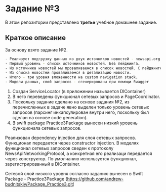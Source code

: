 # Задание №3
  
В этом репозитории представлено **третье** учебное домашнее задание.

## Краткое описание

За основу взято задание №2.

````bash
- Реализует подгрузку данных из двух источников новостей - newsapi.org и thenewsapi.com
- Первый уровень - список источников новостей. Без пейджинга.
- Из источника новостей мы проваливаемся в список новостей. С пейджингом.
- Из списка новостей проваливаемся в детализацию новости.
- Итого - три уровня вложенности на custom navigation stack.
- Модели данных, слой запросов - сгенерированы при помощи Swagger
````

1. Создан ServiceLocator (в приложении называется DIContainer)
2. В него переведены функционал сетевых запросов и PageCoordinator.
3. Поскольку задание сделано на основе задания №2, из перечисленных в задаче явно выделен только уровень сетевых запросов (парсинг инкапсулирован внутри него, поскольку был сделан на основе code generation).
4. В swift package Practice3Package вынесен низкий уровень функционала сетевых запросов.



Реализован dependency injection для слоя сетевых запросов. Функционал передается через constructor injection. В моделях функционал сетевых запросов сведен к протоколу NewsApiNetworkingProtocol, а конкретная его реализаци передается через конструктор. По умолчанию используется функционал, зарегистрированный в DIContainer.

Сетевой слой низкого уровня согласно заданию вынесен в Swift Package - Practice3Package (https://github.com/andrew-budnitskiy/Package_Practice3.git)

